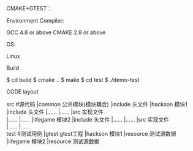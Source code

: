 CMAKE+GTEST：

Environment
Compiler:

GCC 4.8 or above
CMAKE 2.8 or above

OS:

Linux

Build

$ cd build
$ cmake ..
$ make
$ cd test
$ ./demo-test

CODE layout

src  #源代码 
	|common    公共模块(模块耦合)
	    |include 头文件
	|hackson   模块1
	    |include 头文件
		    |……
			    |……	
	    |src     实现文件	
			|……
			    |……	
	|lifegame  模块2
	    |include 头文件
		    |……
			    |……	
	    |src     实现文件	
			|……
			    |……		
test #测试用例
	|gtest     gtest工程
	|hackson   模块1
	   |resource 测试源数据
	|lifegame  模块2
		   |resource 测试源数据
